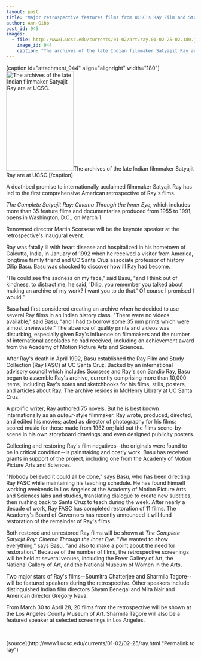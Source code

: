 ```yaml
---
layout: post
title: "Major retrospective features films from UCSC's Ray Film and Study Collection"
author: Ann Gibb
post_id: 945
images:
  - file: http://www1.ucsc.edu/currents/01-02/art/ray.01-02-25-02.180.jpg
    image_id: 944
    caption: "The archives of the late Indian filmmaker Satyajit Ray are at UCSC."
---
```


[caption id="attachment_944" align="alignright" width="180"]<a href="http://localhost/mysite/wp-content/uploads/2002/02/ray.01-02-25-02.180.jpg"><img class="size-full wp-image-944" src="http://localhost/mysite/wp-content/uploads/2002/02/ray.01-02-25-02.180.jpg" alt="The archives of the late Indian filmmaker Satyajit Ray are at UCSC." width="180" height="265" /></a>The archives of the late Indian filmmaker Satyajit Ray are at UCSC.[/caption]
<p>
  A deathbed promise to internationally acclaimed filmmaker Satyajit Ray has led to the first comprehensive American retrospective of Ray's films.
</p><i>The Complete Satyajit Ray: Cinema Through the Inner Eye,</i> which includes more than 35 feature films and documentaries produced from 1955 to 1991, opens in Washington, D.C., on March 1.
<p>
  Renowned director Martin Scorsese will be the keynote speaker at the retrospective's inaugural event.
</p>
<p>
  Ray was fatally ill with heart disease and hospitalized in his hometown of Calcutta, India, in January of 1992 when he received a visitor from America, longtime family friend and UC Santa Cruz associate professor of history Dilip Basu. Basu was shocked to discover how ill Ray had become.
</p>
<p>
  "He could see the sadness on my face," said Basu, "and I think out of kindness, to distract me, he said, 'Dilip, you remember you talked about making an archive of my work? I want you to do that.' Of course I promised I would."
</p>
<p>
  Basu had first considered creating an archive when he decided to use several Ray films in an Indian history class. "There were no videos available," said Basu, "and I had to borrow some 35 mm prints which were almost unviewable." The absence of quality prints and videos was disturbing, especially given Ray's influence on filmmakers and the number of international accolades he had received, including an achievement award from the Academy of Motion Picture Arts and Sciences.
</p>
<p>
  After Ray's death in April 1992, Basu established the Ray Film and Study Collection (Ray FASC) at UC Santa Cruz. Backed by an international advisory council which includes Scorsese and Ray's son Sandip Ray, Basu began to assemble Ray's archive, currently comprising more than 10,000 items, including Ray's notes and sketchbooks for his films, stills, posters, and articles about Ray. The archive resides in McHenry Library at UC Santa Cruz.<br>
</p>
<p>
  A prolific writer, Ray authored 75 novels. But he is best known internationally as an <i>auteur</i>-style filmmaker. Ray wrote, produced, directed, and edited his movies; acted as director of photography for his films; scored music for those made from 1962 on; laid out the films scene-by-scene in his own storyboard drawings; and even designed publicity posters.
</p>
<p>
  Collecting and restoring Ray's film negatives--the originals were found to be in critical condition--is painstaking and costly work. Basu has received grants in support of the project, including one from the Academy of Motion Picture Arts and Sciences.
</p>
<p>
  "Nobody believed it could all be done," says Basu, who has been directing Ray FASC while maintaining his teaching schedule. He has found himself working weekends in Los Angeles at the Academy of Motion Picture Arts and Sciences labs and studios, translating dialogue to create new subtitles, then rushing back to Santa Cruz to teach during the week. After nearly a decade of work, Ray FASC has completed restoration of 11 films. The Academy's Board of Governors has recently announced it will fund restoration of the remainder of Ray's films.
</p>
<p>
  Both restored and unrestored Ray films will be shown at <i>The Complete Satyajit Ray: Cinema Through the Inner Eye.</i> "We wanted to show everything," says Basu, "and also to make a point about the need for restoration." Because of the number of films, the retrospective screenings will be held at several venues, including the Freer Gallery of Art, the National Gallery of Art, and the National Museum of Women in the Arts.
</p>
<p>
  Two major stars of Ray's films--Soumitra Chatterjee and Sharmila Tagore--will be featured speakers during the retrospective. Other speakers include distinguished Indian film directors Shyam Benegal and Mira Nair and American director Gregory Nava.
</p>
<p>
  From March 30 to April 28, 20 films from the retrospective will be shown at the Los Angeles County Museum of Art. Sharmila Tagore will also be a featured speaker at selected screenings in Los Angeles.
</p>
<p>
  <br>

</p>
<p>

</p>
[source](http://www1.ucsc.edu/currents/01-02/02-25/ray.html "Permalink to ray")
